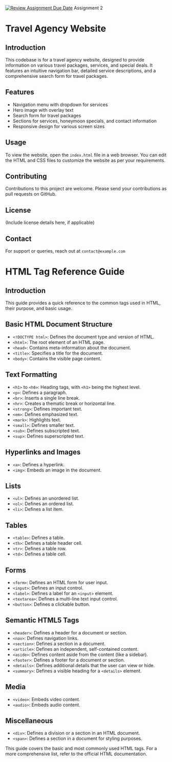 






[![Review Assignment Due Date](https://classroom.github.com/assets/deadline-readme-button-24ddc0f5d75046c5622901739e7c5dd533143b0c8e959d652212380cedb1ea36.svg)](https://classroom.github.com/a/ypgcUUs_)
Assignment 2 
# Travel Agency Website

## Introduction
This codebase is for a travel agency website, designed to provide information on various travel packages, services, and special deals. It features an intuitive navigation bar, detailed service descriptions, and a comprehensive search form for travel packages.

## Features
- Navigation menu with dropdown for services
- Hero image with overlay text
- Search form for travel packages
- Sections for services, honeymoon specials, and contact information
- Responsive design for various screen sizes


## Usage
To view the website, open the `index.html` file in a web browser. You can edit the HTML and CSS files to customize the website as per your requirements.

## Contributing
Contributions to this project are welcome. Please send your contributions as pull requests on GitHub.

## License
(Include license details here, if applicable)

## Contact
For support or queries, reach out at `contact@example.com`

# HTML Tag Reference Guide

## Introduction
This guide provides a quick reference to the common tags used in HTML, their purpose, and basic usage.

## Basic HTML Document Structure
- `<!DOCTYPE html>`: Defines the document type and version of HTML.
- `<html>`: The root element of an HTML page.
- `<head>`: Contains meta-information about the document.
- `<title>`: Specifies a title for the document.
- `<body>`: Contains the visible page content.

## Text Formatting
- `<h1>` to `<h6>`: Heading tags, with `<h1>` being the highest level.
- `<p>`: Defines a paragraph.
- `<br>`: Inserts a single line break.
- `<hr>`: Creates a thematic break or horizontal line.
- `<strong>`: Defines important text.
- `<em>`: Defines emphasized text.
- `<mark>`: Highlights text.
- `<small>`: Defines smaller text.
- `<sub>`: Defines subscripted text.
- `<sup>`: Defines superscripted text.

## Hyperlinks and Images
- `<a>`: Defines a hyperlink.
- `<img>`: Embeds an image in the document.

## Lists
- `<ul>`: Defines an unordered list.
- `<ol>`: Defines an ordered list.
- `<li>`: Defines a list item.

## Tables
- `<table>`: Defines a table.
- `<th>`: Defines a table header cell.
- `<tr>`: Defines a table row.
- `<td>`: Defines a table cell.

## Forms
- `<form>`: Defines an HTML form for user input.
- `<input>`: Defines an input control.
- `<label>`: Defines a label for an `<input>` element.
- `<textarea>`: Defines a multi-line text input control.
- `<button>`: Defines a clickable button.

## Semantic HTML5 Tags
- `<header>`: Defines a header for a document or section.
- `<nav>`: Defines navigation links.
- `<section>`: Defines a section in a document.
- `<article>`: Defines an independent, self-contained content.
- `<aside>`: Defines content aside from the content (like a sidebar).
- `<footer>`: Defines a footer for a document or section.
- `<details>`: Defines additional details that the user can view or hide.
- `<summary>`: Defines a visible heading for a `<details>` element.

## Media
- `<video>`: Embeds video content.
- `<audio>`: Embeds audio content.

## Miscellaneous
- `<div>`: Defines a division or a section in an HTML document.
- `<span>`: Defines a section in a document for styling purposes.

This guide covers the basic and most commonly used HTML tags. For a more comprehensive list, refer to the official HTML documentation.
